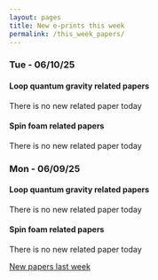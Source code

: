 ```yaml
---
layout: pages
title: New e-prints this week
permalink: /this_week_papers/
---
```




### Tue - 06/10/25

#### Loop quantum gravity related papers

There is no new related paper today 

#### Spin foam related papers

There is no new related paper today 

### Mon - 06/09/25

#### Loop quantum gravity related papers

There is no new related paper today 

#### Spin foam related papers

There is no new related paper today 




[New papers last week]({{site.url}}/archived/weekly/pre-prints/2025/06/09/archived_weekly_papers.html)
